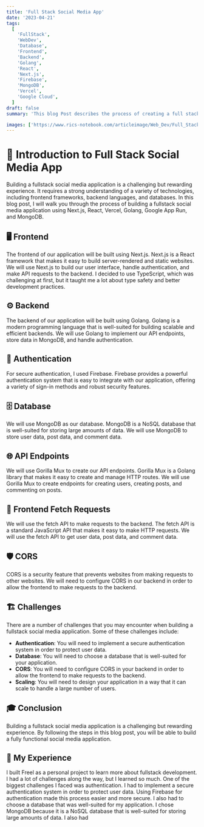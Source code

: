 ```yaml
---
title: 'Full Stack Social Media App'
date: '2023-04-21'
tags:
  [
    'FullStack',
    'WebDev',
    'Database',
    'Frontend',
    'Backend',
    'Golang',
    'React',
    'Next.js',
    'Firebase',
    'MongoDB',
    'Vercel',
    'Google Cloud',
  ]
draft: false
summary: 'This blog Post describes the process of creating a full stack social media app using React, Node, Golang google cloud, firebase, Vercel, TypeScript, and a Mongo Databse '

images: ['https://www.rics-notebook.com/articleimage/Web_Dev/Full_Stack_Social.png']
---
```


# 🚀 Introduction to Full Stack Social Media App

Building a fullstack social media application is a challenging but rewarding experience. It requires a strong understanding of a variety of technologies, including frontend frameworks, backend languages, and databases. In this blog post, I will walk you through the process of building a fullstack social media application using Next.js, React, Vercel, Golang, Google App Run, and MongoDB.

## 🖥️ Frontend

The frontend of our application will be built using Next.js. Next.js is a React framework that makes it easy to build server-rendered and static websites. We will use Next.js to build our user interface, handle authentication, and make API requests to the backend. I decided to use TypeScript, which was challenging at first, but it taught me a lot about type safety and better development practices.

## ⚙️ Backend

The backend of our application will be built using Golang. Golang is a modern programming language that is well-suited for building scalable and efficient backends. We will use Golang to implement our API endpoints, store data in MongoDB, and handle authentication.

## 🔐 Authentication

For secure authentication, I used Firebase. Firebase provides a powerful authentication system that is easy to integrate with our application, offering a variety of sign-in methods and robust security features.

## 🗄️ Database

We will use MongoDB as our database. MongoDB is a NoSQL database that is well-suited for storing large amounts of data. We will use MongoDB to store user data, post data, and comment data.

## 🌐 API Endpoints

We will use Gorilla Mux to create our API endpoints. Gorilla Mux is a Golang library that makes it easy to create and manage HTTP routes. We will use Gorilla Mux to create endpoints for creating users, creating posts, and commenting on posts.

## 📡 Frontend Fetch Requests

We will use the fetch API to make requests to the backend. The fetch API is a standard JavaScript API that makes it easy to make HTTP requests. We will use the fetch API to get user data, post data, and comment data.

## 🛡️ CORS

CORS is a security feature that prevents websites from making requests to other websites. We will need to configure CORS in our backend in order to allow the frontend to make requests to the backend.

## 🏗️ Challenges

There are a number of challenges that you may encounter when building a fullstack social media application. Some of these challenges include:

- **Authentication**: You will need to implement a secure authentication system in order to protect user data.
- **Database**: You will need to choose a database that is well-suited for your application.
- **CORS**: You will need to configure CORS in your backend in order to allow the frontend to make requests to the backend.
- **Scaling**: You will need to design your application in a way that it can scale to handle a large number of users.

## 🎓 Conclusion

Building a fullstack social media application is a challenging but rewarding experience. By following the steps in this blog post, you will be able to build a fully functional social media application.

## 📖 My Experience

I built Freel as a personal project to learn more about fullstack development. I had a lot of challenges along the way, but I learned so much. One of the biggest challenges I faced was authentication. I had to implement a secure authentication system in order to protect user data. Using Firebase for authentication made this process easier and more secure. I also had to choose a database that was well-suited for my application. I chose MongoDB because it is a NoSQL database that is well-suited for storing large amounts of data. I also had
